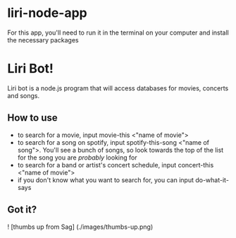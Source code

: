 # liri-node-app


For this app, you'll need to run it in the terminal on your computer and install the necessary packages


# Liri Bot!


Liri bot is a node.js program that will access databases for movies, concerts and songs. 


## How to use


* to search for a movie, input movie-this <"name of movie">
* to search for a song on spotify, input spotify-this-song <"name of song">. You'll see a bunch of songs, so look towards the top of the list for the song you are *probably* looking for
* to search for a band or artist's concert schedule, input concert-this <"name of movie">
* if you don't know what you want to search for, you can input do-what-it-says


## Got it?

! [thumbs up from Sag] (./images/thumbs-up.png)
